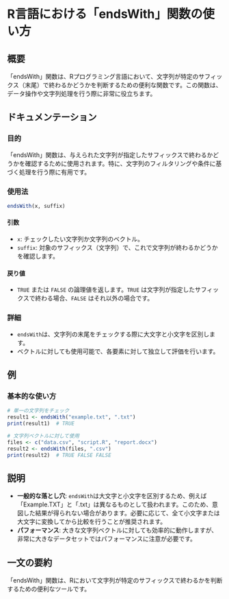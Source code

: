 <!--
Meta Description: # R言語における「endsWith」関数の使い方 ## 概要 「endsWith」関数は、Rプログラミング言語において、文字列が特定のサフィックス（末尾）で終わるかどうかを判断するための便利な関数です。この関数は、データ操作や文字列処理を行う際に非常に役立ちます。 ## ドキュメンテーション ##...
Meta Keywords: endswith, true, false, txt, 関数は
-->

# R言語における「endsWith」関数の使い方

## 概要
「endsWith」関数は、Rプログラミング言語において、文字列が特定のサフィックス（末尾）で終わるかどうかを判断するための便利な関数です。この関数は、データ操作や文字列処理を行う際に非常に役立ちます。

## ドキュメンテーション
### 目的
「endsWith」関数は、与えられた文字列が指定したサフィックスで終わるかどうかを確認するために使用されます。特に、文字列のフィルタリングや条件に基づく処理を行う際に有用です。

### 使用法
```R
endsWith(x, suffix)
```

#### 引数
- `x`: チェックしたい文字列か文字列のベクトル。
- `suffix`: 対象のサフィックス（文字列）で、これで文字列が終わるかどうかを確認します。

#### 戻り値
- `TRUE` または `FALSE` の論理値を返します。`TRUE` は文字列が指定したサフィックスで終わる場合、`FALSE` はそれ以外の場合です。

### 詳細
- `endsWith`は、文字列の末尾をチェックする際に大文字と小文字を区別します。
- ベクトルに対しても使用可能で、各要素に対して独立して評価を行います。

## 例
### 基本的な使い方
```R
# 単一の文字列をチェック
result1 <- endsWith("example.txt", ".txt")
print(result1)  # TRUE

# 文字列ベクトルに対して使用
files <- c("data.csv", "script.R", "report.docx")
result2 <- endsWith(files, ".csv")
print(result2)  # TRUE FALSE FALSE
```

## 説明
- **一般的な落とし穴**: `endsWith`は大文字と小文字を区別するため、例えば「Example.TXT」と「.txt」は異なるものとして扱われます。このため、意図した結果が得られない場合があります。必要に応じて、全て小文字または大文字に変換してから比較を行うことが推奨されます。
- **パフォーマンス**: 大きな文字列ベクトルに対しても効率的に動作しますが、非常に大きなデータセットではパフォーマンスに注意が必要です。

## 一文の要約
「endsWith」関数は、Rにおいて文字列が特定のサフィックスで終わるかを判断するための便利なツールです。
